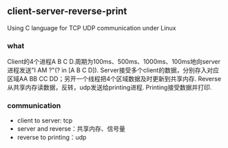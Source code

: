 ## client-server-reverse-print
Using C language for TCP UDP communication under Linux

### what

Client的4个进程A B C D.周期为100ms、500ms、1000ms、100ms地向server进程发送"I AM ?"(? in [A B C D]).
Server接受多个client的数据，分别存入对应区域AA BB CC DD；另开一个线程把4个区域数据及时更新到共享内存.
Reverse从共享内存读数据，反转，udp发送给printing进程.
Printing接受数据并打印.

### communication
- client to server: tcp
- server and reverse：共享内存、信号量
- reverse to printing：udp
